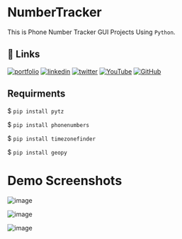 # NumberTracker
This is Phone Number Tracker GUI Projects Using `Python`.

## 🔗 Links

[![portfolio](https://img.shields.io/badge/my_portfolio-1dcf57?style=for-the-badge&logo=ko-fi&logoColor=white)](https://amrit-giri.com.np/)
[![linkedin](https://img.shields.io/badge/linkedin-0A66C2?style=for-the-badge&logo=linkedin&logoColor=white)](https://www.linkedin.com/in/amrit-giri-6a2500198/)
[![twitter](https://img.shields.io/badge/twitter-1DA1F2?style=for-the-badge&logo=twitter&logoColor=white)](https://twitter.com/AmritGi56713133)
[![YouTube](https://img.shields.io/badge/youtube-ffffff?style=for-the-badge&logo=youtube&logoColor=red)](https://m.youtube.com/channel/UCVme0WEkXsjIUJXMQPx_iHA?sub_confirmation=1)
[![GitHub](https://img.shields.io/badge/github-ffffff?style=for-the-badge&logo=github&logoColor=black)](https://github.com/Amrit-Giri/)


## Requirments 
$ `pip install pytz`

$ `pip install phonenumbers`

$ `pip install timezonefinder`

$ `pip install geopy`


# Demo Screenshots

![image](https://user-images.githubusercontent.com/85377404/171628755-b7eeacef-db8f-4948-94d3-7a614da506f6.png)

![image](https://user-images.githubusercontent.com/85377404/171628678-966bb34d-49c5-4b98-8188-275c66dcf463.png)

![image](https://user-images.githubusercontent.com/85377404/171628812-62f0fe94-29de-45ef-a7c8-b1b475ec5d87.png)
